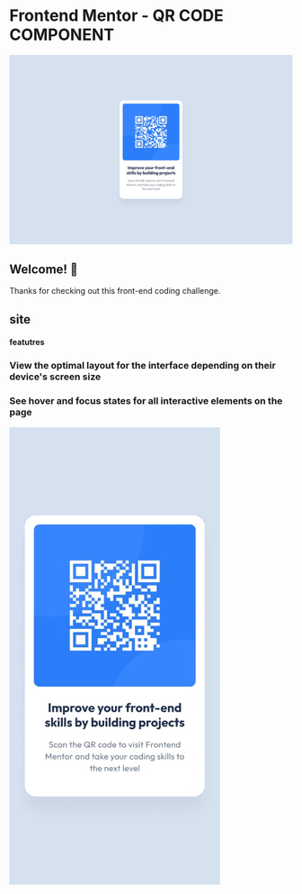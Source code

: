# Frontend Mentor - QR CODE COMPONENT

![Design preview for the QR code component coding challenge](./design/desktop-design.jpg)

## Welcome! 👋

Thanks for checking out this front-end coding challenge.


## site



#### featutres

### View the optimal layout for the interface depending on their device's screen size

### See hover and focus states for all interactive elements on the page


![Geting Starting](./design//mobile-design.jpg)